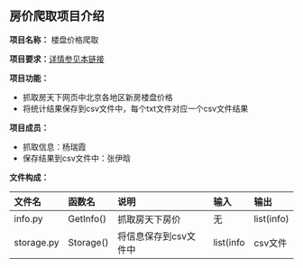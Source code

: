 ## 房价爬取项目介绍 ##
**项目名称：** 楼盘价格爬取

**项目要求：**[详情参见本链接](https://github.com/superxiaoqiang/blcu_py_nlp/blob/master/week4_Python_Basics_3.md)

**项目功能：**
- 抓取房天下网页中北京各地区新房楼盘价格
- 将统计结果保存到csv文件中，每个txt文件对应一个csv文件结果

**项目成员：**
- 抓取信息：杨瑞霞
- 保存结果到csv文件中：张伊晗
    
**文件构成：**

| 文件名 | 函数名 | 说明 | 输入 | 输出 |
| :--- | :--- | :--- | :--- | :--- |
| info.py | GetInfo() | 抓取房天下房价 | 无 | list(info) |
| storage.py | Storage() | 将信息保存到csv文件中| list(info | csv文件 |
